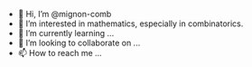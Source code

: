 - 👋 Hi, I’m @mignon-comb
- 👀 I’m interested in mathematics, especially in combinatorics.
- 🌱 I’m currently learning ...
- 💞️ I’m looking to collaborate on ...
- 📫 How to reach me ...

<!---
mignon-comb/mignon-comb is a ✨ special ✨ repository because its `README.md` (this file) appears on your GitHub profile.
You can click the Preview link to take a look at your changes.
--->
